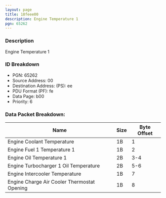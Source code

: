 ```yaml
---
layout: page
title: 18feee00
description: Engine Temperature 1
pgn: 65262
---
```


### Description

Engine Temperature 1

### ID Breakdown
* PGN: 65262
* Source Address: 00
* Destination Address: (PS): ee
* PDU Format (PF): fe
* Data Page: b00
* Priority: 6
### Data Packet Breakdown:

| Name | Size | Byte Offset |
| ---- | ---- | ----------- |
| Engine Coolant Temperature | 1B | 1 |
| Engine Fuel 1 Temperature 1 | 1B | 2 |
| Engine Oil Temperature 1 | 2B | 3-4 |
| Engine Turbocharger 1 Oil Temperature | 2B | 5-6 |
| Engine Intercooler Temperature | 1B | 7 |
| Engine Charge Air Cooler Thermostat Opening | 1B | 8 |
